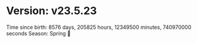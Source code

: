 # Version: v23.5.23
Time since birth: 8576 days, 205825 hours, 12349500 minutes, 740970000 seconds
Season: Spring 🌸
